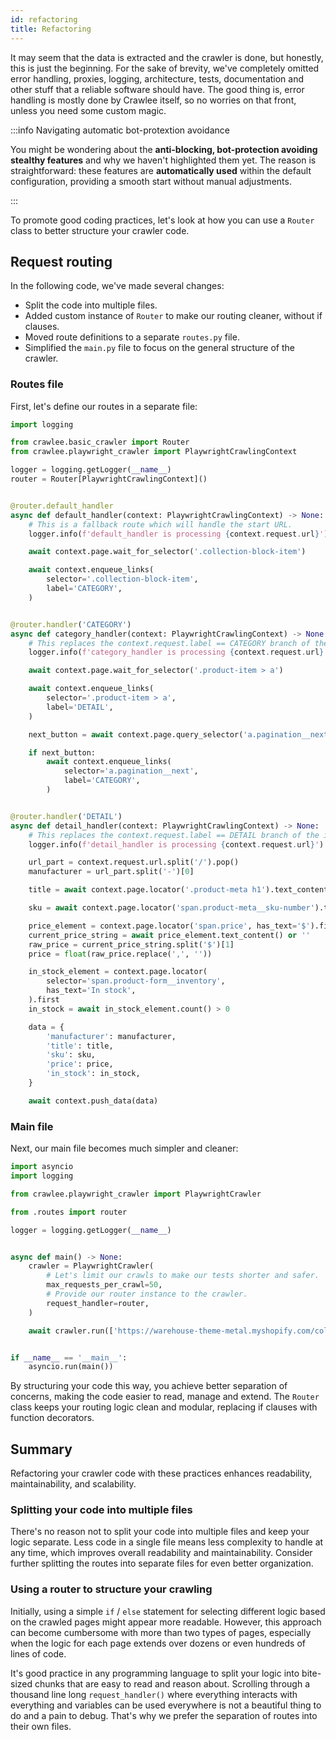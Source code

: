 ```yaml
---
id: refactoring
title: Refactoring
---
```


It may seem that the data is extracted and the crawler is done, but honestly, this is just the beginning. For the sake of brevity, we've completely omitted error handling, proxies, logging, architecture, tests, documentation and other stuff that a reliable software should have. The good thing is, error handling is mostly done by Crawlee itself, so no worries on that front, unless you need some custom magic.

:::info Navigating automatic bot-protextion avoidance

You might be wondering about the **anti-blocking, bot-protection avoiding stealthy features** and why we haven't highlighted them yet. The reason is straightforward: these features are **automatically used** within the default configuration, providing a smooth start without manual adjustments.

:::

<!-- TODO: add this to the info once the relevant guide is ready

However, the default configuration, while powerful, may not cover every scenario.

If you want to learn more, browse the [Avoid getting blocked](../guides/avoid-blocking), [Proxy management](../guides/proxy-management) and [Session management](../guides/session-management) guides.
-->

To promote good coding practices, let's look at how you can use a `Router` class to better structure your crawler code.

## Request routing

In the following code, we've made several changes:

- Split the code into multiple files.
- Added custom instance of `Router` to make our routing cleaner, without if clauses.
- Moved route definitions to a separate `routes.py` file.
- Simplified the `main.py` file to focus on the general structure of the crawler.

### Routes file

First, let's define our routes in a separate file:

```python title="src/routes.py"
import logging

from crawlee.basic_crawler import Router
from crawlee.playwright_crawler import PlaywrightCrawlingContext

logger = logging.getLogger(__name__)
router = Router[PlaywrightCrawlingContext]()


@router.default_handler
async def default_handler(context: PlaywrightCrawlingContext) -> None:
    # This is a fallback route which will handle the start URL.
    logger.info(f'default_handler is processing {context.request.url}')

    await context.page.wait_for_selector('.collection-block-item')

    await context.enqueue_links(
        selector='.collection-block-item',
        label='CATEGORY',
    )


@router.handler('CATEGORY')
async def category_handler(context: PlaywrightCrawlingContext) -> None:
    # This replaces the context.request.label == CATEGORY branch of the if clause.
    logger.info(f'category_handler is processing {context.request.url}')

    await context.page.wait_for_selector('.product-item > a')

    await context.enqueue_links(
        selector='.product-item > a',
        label='DETAIL',
    )

    next_button = await context.page.query_selector('a.pagination__next')

    if next_button:
        await context.enqueue_links(
            selector='a.pagination__next',
            label='CATEGORY',
        )


@router.handler('DETAIL')
async def detail_handler(context: PlaywrightCrawlingContext) -> None:
    # This replaces the context.request.label == DETAIL branch of the if clause.
    logger.info(f'detail_handler is processing {context.request.url}')

    url_part = context.request.url.split('/').pop()
    manufacturer = url_part.split('-')[0]

    title = await context.page.locator('.product-meta h1').text_content()

    sku = await context.page.locator('span.product-meta__sku-number').text_content()

    price_element = context.page.locator('span.price', has_text='$').first
    current_price_string = await price_element.text_content() or ''
    raw_price = current_price_string.split('$')[1]
    price = float(raw_price.replace(',', ''))

    in_stock_element = context.page.locator(
        selector='span.product-form__inventory',
        has_text='In stock',
    ).first
    in_stock = await in_stock_element.count() > 0

    data = {
        'manufacturer': manufacturer,
        'title': title,
        'sku': sku,
        'price': price,
        'in_stock': in_stock,
    }

    await context.push_data(data)
```

### Main file

Next, our main file becomes much simpler and cleaner:

```python title="src/main.py"
import asyncio
import logging

from crawlee.playwright_crawler import PlaywrightCrawler

from .routes import router

logger = logging.getLogger(__name__)


async def main() -> None:
    crawler = PlaywrightCrawler(
        # Let's limit our crawls to make our tests shorter and safer.
        max_requests_per_crawl=50,
        # Provide our router instance to the crawler.
        request_handler=router,
    )

    await crawler.run(['https://warehouse-theme-metal.myshopify.com/collections'])


if __name__ == '__main__':
    asyncio.run(main())
```

By structuring your code this way, you achieve better separation of concerns, making the code easier to read, manage and extend. The `Router` class keeps your routing logic clean and modular, replacing if clauses with function decorators.

## Summary

Refactoring your crawler code with these practices enhances readability, maintainability, and scalability.

### Splitting your code into multiple files

There's no reason not to split your code into multiple files and keep your logic separate. Less code in a single file means less complexity to handle at any time, which improves overall readability and maintainability. Consider further splitting the routes into separate files for even better organization.

### Using a router to structure your crawling

Initially, using a simple `if` / `else` statement for selecting different logic based on the crawled pages might appear more readable. However, this approach can become cumbersome with more than two types of pages, especially when the logic for each page extends over dozens or even hundreds of lines of code.

It's good practice in any programming language to split your logic into bite-sized chunks that are easy to read and reason about. Scrolling through a thousand line long `request_handler()` where everything interacts with everything and variables can be used everywhere is not a beautiful thing to do and a pain to debug. That's why we prefer the separation of routes into their own files.

<!-- TODO: write this once SDK v2 is ready

## Next steps

In the next and final step, you'll see how to deploy your Crawlee project to the cloud. If you used the CLI to bootstrap your project, you already have a **Dockerfile** ready, and the next section will show you how to deploy it to the [Apify Platform](../deployment/apify-platform) with ease.

-->
